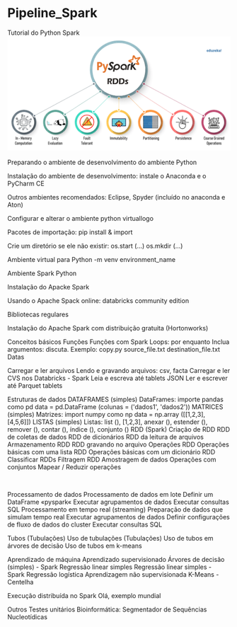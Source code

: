 # Pipeline_Spark
Tutorial do Python Spark
![](./pyspqrk.png)

Preparando o ambiente de desenvolvimento do ambiente Python

Instalação do ambiente de desenvolvimento: instale o Anaconda e o PyCharm CE

Outros ambientes recomendados: Eclipse, Spyder (incluído no anaconda e Aton)

Configurar e alterar o ambiente python virtuallogo

Pacotes de importação: pip install & import

Crie um diretório se ele não existir: os.start (...) os.mkdir (...)

Ambiente virtual para Python -m venv environment_name

Ambiente Spark Python

Instalação do Apacke Spark

Usando o Apache Spack online: databricks community edition

Bibliotecas regulares

Instalação do Apache Spark com distribuição gratuita (Hortonworks)

Conceitos básicos
Funções
Funções com Spark
Loops: por enquanto
Inclua argumentos: discuta. Exemplo: copy.py source_file.txt destination_file.txt
Datas
 

Carregar e ler arquivos
Lendo e gravando arquivos: csv, facta
Carregar e ler CVS nos Databricks - Spark
Leia e escreva até tablets JSON
Ler e escrever até Parquet tablets
 

Estruturas de dados
DATAFRAMES (simples)
DataFrames: importe pandas como pd data = pd.DataFrame (colunas = ('dados1', 'dados2'))
MATRICES (simples)
Matrizes: import numpy como np data = np.array ([[1,2,3], [4,5,6]])
LISTAS (simples)
Listas: list (), [1,2,3], anexar (), estender (), remover (), contar (), índice (), conjunto ()
RDD (Spark)
Criação de RDD
RDD de coletas de dados
RDD de dicionários
RDD da leitura de arquivos
Armazenamento RDD
RDD gravando no arquivo
Operações RDD
Operações básicas com uma lista RDD
Operações básicas com um dicionário RDD
Classificar RDDs
Filtragem RDD
Amostragem de dados
Operações com conjuntos
Mapear / Reduzir operações

 

Processamento de dados
Processamento de dados em lote
Definir um DataFrame «pyspark«
Executar agrupamentos de dados
Executar consultas SQL
Processamento em tempo real (streaming)
Preparação de dados que simulam tempo real
Executar agrupamentos de dados
Definir configurações de fluxo de dados do cluster
Executar consultas SQL
 


Tubos (Tubulações)
Uso de tubulações (Tubulações)
Uso de tubos em árvores de decisão
Uso de tubos em k-means
 


Aprendizado de máquina
Aprendizado supervisionado
Árvores de decisão (simples) - Spark
Regressão linear simples
Regressão linear simples - Spark
Regressão logística
Aprendizagem não supervisionada
K-Means - Centelha



Execução distribuída no Spark
Olá, exemplo mundial


Outros
Testes unitários
Bioinformática: Segmentador de Sequências Nucleotídicas
